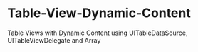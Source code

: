 # Table-View-Dynamic-Content
Table Views with Dynamic Content using UITableDataSource, UITableViewDelegate and Array
